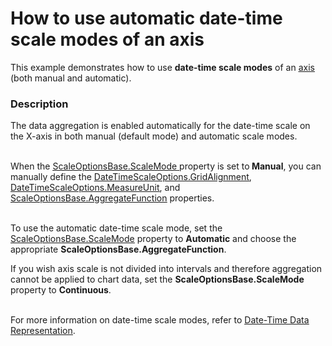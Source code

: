 # How to use automatic date-time scale modes of an axis


<p>This example demonstrates how to use <strong>date-time scale modes</strong> of an <a href="http://devexpress.com/Help/Content.aspx?help=XtraCharts&document=CustomDocument6016.htm"><u>axis</u></a> (both manual and automatic).</p>


<h3>Description</h3>

The data aggregation is enabled automatically for the date-time scale on the X-axis in both manual (default mode) and automatic scale modes.<br />&nbsp;<br />
<p>When the <a href="http://documentation.devexpress.com/#CoreLibraries/DevExpressXtraChartsScaleOptionsBase_ScaleModetopic"><u>ScaleOptionsBase.ScaleMode</u></a><u> </u>property is set to<strong> Manual</strong>, you can manually define the <a href="http://documentation.devexpress.com/#CoreLibraries/DevExpressXtraChartsDateTimeScaleOptions_GridAlignmenttopic"><u>DateTimeScaleOptions.GridAlignment</u></a>, <a href="http://documentation.devexpress.com/#CoreLibraries/DevExpressXtraChartsDateTimeScaleOptions_MeasureUnittopic"><u>DateTimeScaleOptions.MeasureUnit</u></a>, and <a href="http://documentation.devexpress.com/#CoreLibraries/DevExpressXtraChartsScaleOptionsBase_AggregateFunctiontopic"><u>ScaleOptionsBase.AggregateFunction</u></a> properties.</p>
<p><br />To use the automatic date-time scale mode, set the <a href="http://documentation.devexpress.com/#CoreLibraries/DevExpressXtraChartsScaleOptionsBase_ScaleModetopic"><u>ScaleOptionsBase.ScaleMode</u></a> property to <strong>Automatic</strong> and choose the appropriate <strong>ScaleOptionsBase.AggregateFunction</strong>.</p>
<p>If you wish axis scale is not divided into intervals and therefore aggregation cannot be applied to chart data, set the <strong>ScaleOptionsBase.ScaleMode</strong> property to <strong>Continuous</strong>.</p>
<p><br />For more information on date-time scale modes, refer to <a href="http://documentation.devexpress.com/#WindowsForms/CustomDocument6247"><u>Date-Time Data Representation</u></a>.</p>

<br/>


